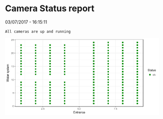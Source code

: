 Camera Status report
================
03/07/2017 - 16:15:11

    All cameras are up and running

![](camreport_files/figure-markdown_github/unnamed-chunk-2-1.png)
